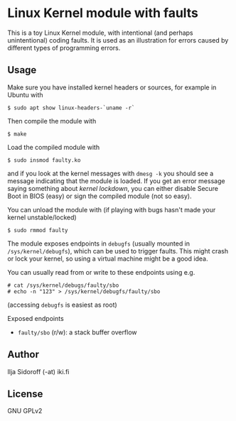 # Linux Kernel module with faults

This is a toy Linux Kernel module, with intentional (and perhaps
unintentional) coding faults. It is used as an illustration for errors
caused by different types of programming errors.

## Usage

Make sure you have installed kernel headers or sources, for example in
Ubuntu with
```
$ sudo apt show linux-headers-`uname -r`
```

Then compile the module with

    $ make

Load the compiled module with

    $ sudo insmod faulty.ko
	
and if you look at the kernel messages with `dmesg -k` you should see
a message indicating that the module is loaded. If you get an error
message saying something about _kernel lockdown_, you can either
disable Secure Boot in BIOS (easy) or sign the compiled module (not so
easy).

You can unload the module with (if playing with bugs hasn't made your
kernel unstable/locked)

    $ sudo rmmod faulty

The module exposes endpoints in `debugfs` (usually mounted in
`/sys/kernel/debugfs`), which can be used to trigger faults. This
might crash or lock your kernel, so using a virtual machine might be a
good idea.

You can usually read from or write to these endpoints using e.g.

    # cat /sys/kernel/debugs/faulty/sbo
	# echo -n "123" > /sys/kernel/debugfs/faulty/sbo
	
(accessing `debugfs` is easiest as root) 

Exposed endpoints

  * `faulty/sbo` (r/w): a stack buffer overflow

## Author

Ilja Sidoroff (-at) iki.fi

## License

GNU GPLv2
